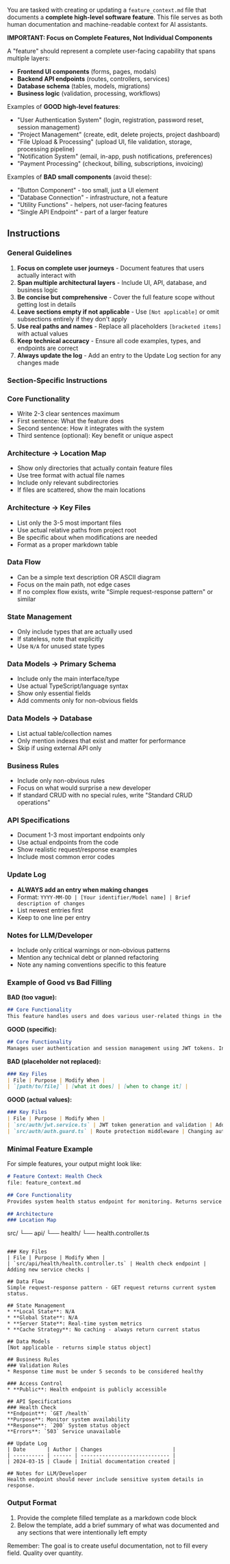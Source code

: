 You are tasked with creating or updating a `feature_context.md` file that documents a **complete high-level software feature**. This file serves as both human documentation and machine-readable context for AI assistants.

**IMPORTANT: Focus on Complete Features, Not Individual Components**

A "feature" should represent a complete user-facing capability that spans multiple layers:
- **Frontend UI components** (forms, pages, modals)
- **Backend API endpoints** (routes, controllers, services)
- **Database schema** (tables, models, migrations)
- **Business logic** (validation, processing, workflows)

Examples of **GOOD high-level features**:
- "User Authentication System" (login, registration, password reset, session management)
- "Project Management" (create, edit, delete projects, project dashboard)
- "File Upload & Processing" (upload UI, file validation, storage, processing pipeline)
- "Notification System" (email, in-app, push notifications, preferences)
- "Payment Processing" (checkout, billing, subscriptions, invoicing)

Examples of **BAD small components** (avoid these):
- "Button Component" - too small, just a UI element
- "Database Connection" - infrastructure, not a feature
- "Utility Functions" - helpers, not user-facing features
- "Single API Endpoint" - part of a larger feature

## Instructions

### General Guidelines

1. **Focus on complete user journeys** - Document features that users actually interact with
2. **Span multiple architectural layers** - Include UI, API, database, and business logic
3. **Be concise but comprehensive** - Cover the full feature scope without getting lost in details
4. **Leave sections empty if not applicable** - Use `[Not applicable]` or omit subsections entirely if they don't apply
5. **Use real paths and names** - Replace all placeholders `[bracketed items]` with actual values
6. **Keep technical accuracy** - Ensure all code examples, types, and endpoints are correct
7. **Always update the log** - Add an entry to the Update Log section for any changes made

### Section-Specific Instructions

### Core Functionality

- Write 2-3 clear sentences maximum
- First sentence: What the feature does
- Second sentence: How it integrates with the system
- Third sentence (optional): Key benefit or unique aspect

### Architecture → Location Map

- Show only directories that actually contain feature files
- Use tree format with actual file names
- Include only relevant subdirectories
- If files are scattered, show the main locations

### Architecture → Key Files

- List only the 3-5 most important files
- Use actual relative paths from project root
- Be specific about when modifications are needed
- Format as a proper markdown table

### Data Flow

- Can be a simple text description OR ASCII diagram
- Focus on the main path, not edge cases
- If no complex flow exists, write "Simple request-response pattern" or similar

### State Management

- Only include types that are actually used
- If stateless, note that explicitly
- Use `N/A` for unused state types

### Data Models → Primary Schema

- Include only the main interface/type
- Use actual TypeScript/language syntax
- Show only essential fields
- Add comments only for non-obvious fields

### Data Models → Database

- List actual table/collection names
- Only mention indexes that exist and matter for performance
- Skip if using external API only

### Business Rules

- Include only non-obvious rules
- Focus on what would surprise a new developer
- If standard CRUD with no special rules, write "Standard CRUD operations"

### API Specifications

- Document 1-3 most important endpoints only
- Use actual endpoints from the code
- Show realistic request/response examples
- Include most common error codes

### Update Log

- **ALWAYS add an entry when making changes**
- Format: `YYYY-MM-DD | [Your identifier/Model name] | Brief description of changes`
- List newest entries first
- Keep to one line per entry

### Notes for LLM/Developer

- Include only critical warnings or non-obvious patterns
- Mention any technical debt or planned refactoring
- Note any naming conventions specific to this feature

### Example of Good vs Bad Filling

**BAD (too vague):**

```markdown
## Core Functionality
This feature handles users and does various user-related things in the system.

```

**GOOD (specific):**

```markdown
## Core Functionality
Manages user authentication and session management using JWT tokens. Integrates with the main API gateway to validate requests and maintains user sessions in Redis cache.

```

**BAD (placeholder not replaced):**

```markdown
### Key Files
| File | Purpose | Modify When |
| `[path/to/file]` | [what it does] | [when to change it] |

```

**GOOD (actual values):**

```markdown
### Key Files
| File | Purpose | Modify When |
| `src/auth/jwt.service.ts` | JWT token generation and validation | Adding new token claims or changing expiry |
| `src/auth/auth.guard.ts` | Route protection middleware | Changing authorization logic |

```

### Minimal Feature Example

For simple features, your output might look like:

```markdown
# Feature Context: Health Check
file: feature_context.md

## Core Functionality
Provides system health status endpoint for monitoring. Returns service status, database connectivity, and response time metrics.

## Architecture
### Location Map

```

src/
└── api/
└── health/
└── health.controller.ts

```

### Key Files
| File | Purpose | Modify When |
| `src/api/health/health.controller.ts` | Health check endpoint | Adding new service checks |

## Data Flow
Simple request-response pattern - GET request returns current system status.

## State Management
* **Local State**: N/A
* **Global State**: N/A
* **Server State**: Real-time system metrics
* **Cache Strategy**: No caching - always return current status

## Data Models
[Not applicable - returns simple status object]

## Business Rules
### Validation Rules
* Response time must be under 5 seconds to be considered healthy

### Access Control
* **Public**: Health endpoint is publicly accessible

## API Specifications
### Health Check
**Endpoint**: `GET /health`
**Purpose**: Monitor system availability
**Response**: `200` System status object
**Errors**: `503` Service unavailable

## Update Log
| Date       | Author | Changes                       |
| ---------- | ------ | ----------------------------- |
| 2024-03-15 | Claude | Initial documentation created |

## Notes for LLM/Developer
Health endpoint should never include sensitive system details in response.

```

### Output Format

1. Provide the complete filled template as a markdown code block
2. Below the template, add a brief summary of what was documented and any sections that were intentionally left empty

Remember: The goal is to create useful documentation, not to fill every field. Quality over quantity.